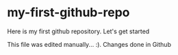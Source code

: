 # my-first-github-repo
Here is my first github repository. Let's get started

This file was edited manually... :). Changes done in Github
